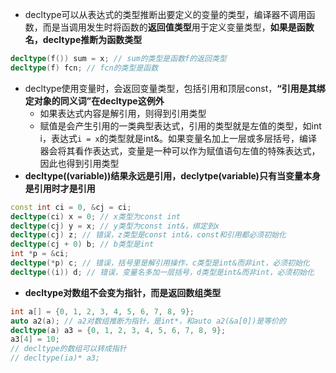* decltype可以从表达式的类型推断出要定义的变量的类型，编译器不调用函数，而是当调用发生时将函数的**返回值类型**用于定义变量类型，**如果是函数名，decltype推断为函数类型**
```cpp
decltype(f()) sum = x; // sum的类型是函数f的返回类型
decltype(f) fcn; // fcn的类型是函数
```
* decltype使用变量时，会返回变量类型，包括引用和顶层const，**“引用是其绑定对象的同义词”在decltype这例外**
  * 如果表达式内容是解引用，则得到引用类型
  * 赋值是会产生引用的一类典型表达式，引用的类型就是左值的类型，如int i，表达式`i = x`的类型就是int&。如果变量名加上一层或多层括号，编译器会将其看作表达式，变量是一种可以作为赋值语句左值的特殊表达式，因此也得到引用类型
* **decltype((variable))结果永远是引用，declytpe(variable)只有当变量本身是引用时才是引用**
```cpp
const int ci = 0, &cj = ci;
decltype(ci) x = 0; // x类型为const int
decltype(cj) y = x; // y类型为const int&，绑定到x
decltype(cj) z; // 错误，z类型是const int&，const和引用都必须初始化
decltype(cj + 0) b; // b类型是int
int *p = &ci;
decltype(*p) c; // 错误，括号里是解引用操作，c类型是int&而非int，必须初始化
decltype((i)) d; // 错误，变量名多加一层括号，d类型是int&而非int，必须初始化
```
* **decltype对数组不会变为指针，而是返回数组类型**
```cpp
int a[] = {0, 1, 2, 3, 4, 5, 6, 7, 8, 9};
auto a2(a); // a2对数组推断为指针，是int*，和auto a2(&a[0])是等价的
decltype(a) a3 = {0, 1, 2, 3, 4, 5, 6, 7, 8, 9};
a3[4] = 10;
// decltype的数组可以转成指针
// decltype(ia)* a3;
```
